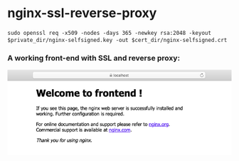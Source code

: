 # nginx-ssl-reverse-proxy

```
sudo openssl req -x509 -nodes -days 365 -newkey rsa:2048 -keyout $private_dir/nginx-selfsigned.key -out $cert_dir/nginx-selfsigned.crt
```

### A working front-end with SSL and reverse proxy:

![](https://github.com/nikhilmone/nginx-ssl-reverse-proxy/blob/master/frontend.png)

